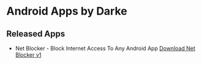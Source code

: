 
# Android Apps by Darke

## Released Apps

- Net Blocker - Block Internet Access To Any Android App
<a href="https://github.com/d0h-cmd/apps/raw/main/Net_Blocker.1.apk">Download Net Blocker v1</a>
